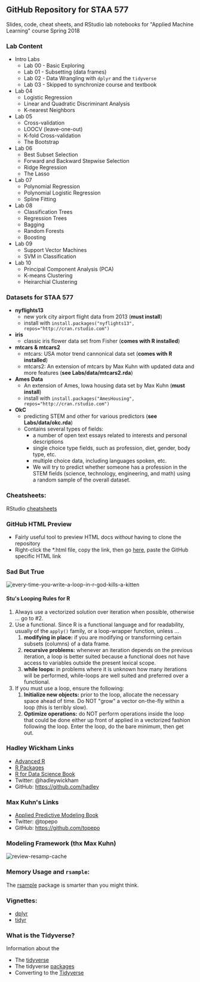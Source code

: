 GitHub Repository for STAA 577
-----------
Slides, code, cheat sheets, and RStudio lab notebooks for 
"Applied Machine Learning" course Spring 2018

### Lab Content
* Intro Labs
  + Lab 00 - Basic Exploring
  + Lab 01 - Subsetting (data frames)
  + Lab 02 - Data Wrangling with `dplyr` and the `tidyverse`
  + Lab 03 - Skipped to synchronize course and textbook
* Lab 04
  + Logistic Regression
  + Linear and Quadratic Discriminant Analysis
  + K-nearest Neighbors
* Lab 05
  + Cross-validation
  + LOOCV (leave-one-out)
  + K-fold Cross-validation
  + The Bootstrap
* Lab 06
  + Best Subset Selection
  + Forward and Backward Stepwise Selection
  + Ridge Regression
  + The Lasso
* Lab 07
  + Polynomial Regression
  + Polynomial Logistic Regression
  + Spline Fitting
* Lab 08
  + Classification Trees
  + Regression Trees
  + Bagging
  + Random Forests
  + Boosting
* Lab 09
  + Support Vector Machines
  + SVM in Classification
* Lab 10
  + Principal Component Analysis (PCA)
  + K-means Clustering
  + Heirarchial Clustering

### Datasets for STAA 577

* **nyflights13**
  + new york city airport flight data from 2013 (**must install**)
  + install with `install.packages("nyflights13", repos="http://cran.rstudio.com")`
* **iris**
  + classic iris flower data set from Fisher (**comes with R installed**)
* **mtcars & mtcars2**
  + mtcars: USA motor trend cannonical data set (**comes with R installed**)
  + mtcars2: An extension of mtcars by Max Kuhn with updated data and more features (**see Labs/data/mtcars2.rda**)
* **Ames Data**
  + An extension of Ames, Iowa housing data set by Max Kuhn (**must install**)
  + install with `install.packages("AmesHousing", repos="http://cran.rstudio.com")`
* **OkC**
  + predicting STEM and other for various predictors (**see Labs/data/okc.rda**)
  + Contains several types of fields:
    - a number of open text essays related to interests and personal descriptions
    - single choice type fields, such as profession, diet, gender, body type, etc.
    - multiple choice data, including languages spoken, etc.
    - We will try to predict whether someone has a profession in the 
    STEM fields (science, technology, engineering, and math) using a 
    random sample of the overall dataset.

### Cheatsheets:
RStudio [cheatsheets](https://www.rstudio.com/resources/cheatsheets/)


### GitHub HTML Preview
* Fairly useful tool to preview HTML docs *without* having to clone the repository
* Right-click the \*.html file, copy the link, then go [here](https://htmlpreview.github.io/), paste the GitHub specific HTML link


### Sad But True
![every-time-you-write-a-loop-in-r-god-kills-a-kitten](https://user-images.githubusercontent.com/25203086/39396951-8a8d2052-4ab4-11e8-8fe9-38aa67591ef1.jpg)

#### Stu's Looping Rules for R
1. Always use a vectorized solution over iteration when possible, otherwise ... go to #2.
2. Use a functional. Since R is a functional language and for readability, usually of the `apply()` family, or a loop-wrapper function, unless ...
    1. **modifying in place:** if you are modifying or transforming certain subsets (columns) of a data frame.
    2. **recursive problems:** whenever an iteration depends on the previous iteration, a loop is better suited because a     functional does not have access to variables outside the present lexical scope.
    3. **while loops:** in problems where it is unknown how many iterations will be performed, while-loops are well suited and preferred over a functional.
3. If you must use a loop, ensure the following:
    1. **Initialize new objects:** prior to the loop, allocate the necessary space ahead of time. Do NOT "grow" a vector on-the-fly within a loop (this is terribly slow).
    2. **Optimize operations:** do NOT perform operations inside the loop that could be done either up front of applied in a vectorized fashion following the loop. Enter the loop, do the bare minimum, then get out.


### Hadley Wickham Links
* [Advanced R](http://adv-r.had.co.nz)
* [R Packages](r-pkgs.had.co.nz/)
* [R for Data Science Book](http://r4ds.had.co.nz/)
* Twitter: @hadleywickham
* GitHub: https://github.com/hadley


### Max Kuhn's Links
* [Applied Predictive Modeling Book](http://appliedpredictivemodeling.com)
* Twitter: @topepo
* GitHub: https://github.com/topepo


### Modeling Framework (thx Max Kuhn)
![review-resamp-cache](https://user-images.githubusercontent.com/25203086/38456246-cbb2f6f4-3a3f-11e8-8b2e-135b62a07cc0.png)


### Memory Usage and `rsample`:
The [rsample](https://topepo.github.io/rsample/) package is smarter than you might think.


### Vignettes:
  * [dplyr](https://cran.r-project.org/web/packages/dplyr/vignettes/dplyr.html)
  * [tidyr](http://cran.r-project.org/web/packages/tidyr/vignettes/tidy-data.html)


### What is the Tidyverse?
Information about the
  * The [tidyverse](https://www.tidyverse.org/)
  * The tidyverse [packages](https://www.tidyverse.org/packages/)
  * Converting to the [Tidyverse](http://www.significantdigits.org/2017/10/switching-from-base-r-to-tidyverse/)

